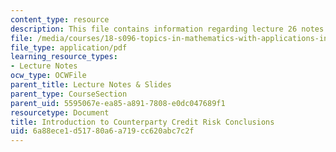 ```yaml
---
content_type: resource
description: This file contains information regarding lecture 26 notes.
file: /media/courses/18-s096-topics-in-mathematics-with-applications-in-finance-fall-2013/6a88ece1d51780a6a719cc620abc7c2f_MIT18_S096F13_lecnote26.pdf
file_type: application/pdf
learning_resource_types:
- Lecture Notes
ocw_type: OCWFile
parent_title: Lecture Notes & Slides
parent_type: CourseSection
parent_uid: 5595067e-ea85-a891-7808-e0dc047689f1
resourcetype: Document
title: Introduction to Counterparty Credit Risk Conclusions
uid: 6a88ece1-d517-80a6-a719-cc620abc7c2f
---
```

